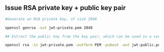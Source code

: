 ## Issue RSA private key + public key pair

```bash
#Generate an RSA private key, of size 2048

openssl genrsa -out jwt-private.pem 2048

## Extract the public key from the key pair, which can be used in a certificate

openssl rsa -in jwt-private.pem -outform PEM -pubout -out jwt-public.pem

